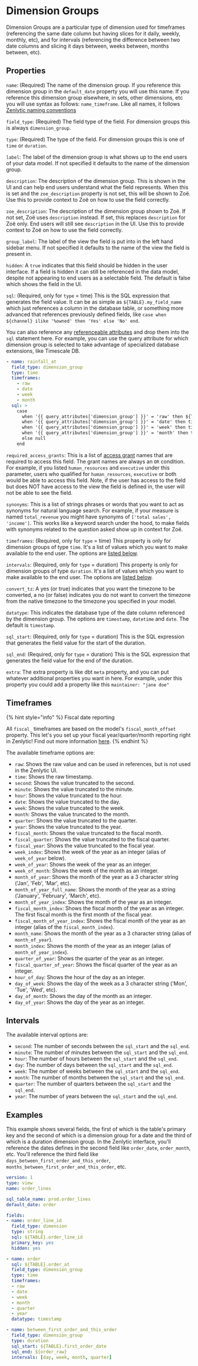 # Dimension Groups

Dimension Groups are a particular type of dimension used for timeframes (referencing the same date column but having slices for it daily, weekly, monthly, etc), and for intervals (referencing the difference between two date columns and slicing it days between, weeks between, months between, etc).

## Properties

`name`: (Required) The name of the dimension group. If you reference this dimension group in the `default_date` property you will use this name. If you reference this dimension group elsewhere, in sets, other dimensions, etc you will use syntax as follows: `name_timeframe`. Like all names, it follows [Zenlytic naming conventions](data_modeling.md#naming-conventions)

`field_type`: (Required) The field type of the field. For dimension groups this is always `dimension_group`.

`type`: (Required) The type of the field. For dimension groups this is one of `time` or `duration`.

`label`: The label of the dimension group is what shows up to the end users of your data model. If not specified it defaults to the name of the dimension group.

`description`: The description of the dimension group. This is shown in the UI and can help end users understand what the field represents. When this is set and the `zoe_description` property is not set, this will be shown to Zoë. Use this to provide context to Zoë on how to use the field correctly.

`zoe_description`: The description of the dimension group shown to Zoë. If not set, Zoë uses `description` instead. If set, this replaces `description` for Zoë only. End users will still see `description` in the UI. Use this to provide context to Zoë on how to use the field correctly.

`group_label`: The label of the view the field is put into in the left hand sidebar menu. If not specified it defaults to the name of the view the field is present in.

`hidden`: A `true` indicates that this field should be hidden in the user interface. If a field is hidden it can still be referenced in the data model, despite not appearing to end users as a selectable field. The default is false which shows the field in the UI.

`sql`: (Required, only for `type` = time) This is the SQL expression that generates the field value. It can be as simple as `${TABLE}.my_field_name` which just references a column in the database table, or something more advanced that references previously defined fields, like `case when ${channel} ilike '%owned' then 'Yes' else 'No' end`.

You can also reference any [referenceable attributes](referenceable_attributes.md) and drop them into the `sql` statement here. For example, you can use the query attribute for which dimension group is selected to take advantage of specialized database extensions, like Timescale DB.

```yaml
- name: rainfall_at
  field_type: dimension_group
  type: time
  timeframes:
    - raw
    - date
    - week
    - month
  sql: >
    case 
      when '{{ query_attributes['dimension_group'] }}' = 'raw' then ${TABLE}.rain_date 
      when '{{ query_attributes['dimension_group'] }}' = 'date' then time_bucket('1 day', ${TABLE}.rain_date) 
      when '{{ query_attributes['dimension_group'] }}' = 'week' then time_bucket('1 week', ${TABLE}.rain_date) 
      when '{{ query_attributes['dimension_group'] }}' = 'month' then time_bucket('1 month', ${TABLE}.rain_date) 
      else null
    end
```

`required_access_grants`: This is a list of [access grant](access_grants.md) names that are required to access this field. The grant names are always an `OR` condition. For example, if you listed `human_resources` and `executive` under this parameter, users who qualified for `human_resources`, `executive` or both would be able to access this field. Note, if the user has access to the field but does NOT have access to the view the field is defined in, the user will not be able to see the field.

`synonyms`: This is a list of strings phrases or words that you want to act as synonyms for natural language search. For example, if your measure is named `total_revenue` you might have synonyms of `['total sales', 'income']`. This works like a keyword search under the hood, to make fields with synonyms related to the question asked show up in context for Zoë.

`timeframes`: (Required, only for `type` = time) This property is only for dimension groups of type `time`. It's a list of values which you want to make available to the end user. The options are [listed below](dimension_group.md#timeframes).

`intervals`: (Required, only for `type` = duration) This property is only for dimension groups of type `duration`. It's a list of values which you want to make available to the end user. The options are [listed below](dimension_group.md#intervals).

`convert_tz`: A yes (or true) indicates that you want the timezone to be converted, a no (or false) indicates you do not want to convert the timezone from the native timezone to the timezone you specified in your model.

`datatype`: This indicates the database type of the date column referenced by the dimension group. The options are `timestamp`, `datetime` and `date`. The default is `timestamp`.

`sql_start`: (Required, only for `type` = duration) This is the SQL expression that generates the field value for the start of the duration.

`sql_end`: (Required, only for `type` = duration) This is the SQL expression that generates the field value for the end of the duration.

`extra`: The extra property is like dbt `meta` property, and you can put whatever additional properties you want in here. For example, under this property you could add a property like this `maintainer: "jane doe"`

## Timeframes

{% hint style="info" %}
Fiscal date reporting

All `fiscal_` timeframes are based on the model's `fiscal_month_offset` property. This let's you set up your fiscal year/quarter/month reporting right in Zenlytic! Find out more information [here](model.md).
{% endhint %}

The available timeframe options are:

* `raw`: Shows the raw value and can be used in references, but is not used in the Zenlytic UI.
* `time`: Shows the raw timestamp.
* `second`: Shows the value truncated to the second.
* `minute`: Shows the value truncated to the minute.
* `hour`: Shows the value truncated to the hour.
* `date`: Shows the value truncated to the day.
* `week`: Shows the value truncated to the week.
* `month`: Shows the value truncated to the month.
* `quarter`: Shows the value truncated to the quarter.
* `year`: Shows the value truncated to the year.
* `fiscal_month`: Shows the value truncated to the fiscal month.
* `fiscal_quarter`: Shows the value truncated to the fiscal quarter.
* `fiscal_year`: Shows the value truncated to the fiscal year.
* `week_index`: Shows the week of the year as an integer (alias of `week_of_year` below).
* `week_of_year`: Shows the week of the year as an integer.
* `week_of_month`: Shows the week of the month as an integer.
* `month_of_year`: Shows the month of the year as a 3 character string ('Jan', 'Feb', 'Mar', etc).
* `month_of_year_full_name`: Shows the month of the year as a string ('January', 'February', 'March', etc).
* `month_of_year_index`: Shows the month of the year as an integer.
* `fiscal_month_index`: Shows the fiscal month of the year as an integer. The first fiscal month is the first month of the fiscal year.
* `fiscal_month_of_year_index`: Shows the fiscal month of the year as an integer (alias of the `fiscal_month_index`).
* `month_name`: Shows the month of the year as a 3 character string (alias of `month_of_year`).
* `month_index`: Shows the month of the year as an integer (alias of `month_of_year_index`).
* `quarter_of_year`: Shows the quarter of the year as an integer.
* `fiscal_quarter_of_year`: Shows the fiscal quarter of the year as an integer.
* `hour_of_day`: Shows the hour of the day as an integer.
* `day_of_week`: Shows the day of the week as a 3 character string ('Mon', 'Tue', 'Wed', etc).
* `day_of_month`: Shows the day of the month as an integer.
* `day_of_year`: Shows the day of the year as an integer.

## Intervals

The available interval options are:

* `second`: The number of seconds between the `sql_start` and the `sql_end`.
* `minute`: The number of minutes between the `sql_start` and the `sql_end`.
* `hour`: The number of hours between the `sql_start` and the `sql_end`.
* `day`: The number of days between the `sql_start` and the `sql_end`.
* `week`: The number of weeks between the `sql_start` and the `sql_end`.
* `month`: The number of months between the `sql_start` and the `sql_end`.
* `quarter`: The number of quarters between the `sql_start` and the `sql_end`.
* `year`: The number of years between the `sql_start` and the `sql_end`.

## Examples

This example shows several fields, the first of which is the table's primary key and the second of which is a dimension group for a date and the third of which is a duration dimension group. In the Zenlytic interface, you'll reference the dates defines in the second field like `order_date`, `order_month`, etc. You'll reference the third field like `days_between_first_order_and_this_order`, `months_between_first_order_and_this_order`, etc.

```yaml
version: 1
type: view
name: order_lines

sql_table_name: prod.order_lines
default_date: order

fields:
- name: order_line_id
  field_type: dimension
  type: string
  sql: ${TABLE}.order_line_id
  primary_key: yes
  hidden: yes

- name: order
  sql: ${TABLE}.order_at
  field_type: dimension_group
  type: time
  timeframes:
  - raw
  - date
  - week
  - month
  - quarter
  - year
  datatype: timestamp

- name: between_first_order_and_this_order
  field_type: dimension_group
  type: duration
  sql_start: ${TABLE}.first_order_date
  sql_end: ${order_raw}
  intervals: [day, week, month, quarter]
```
